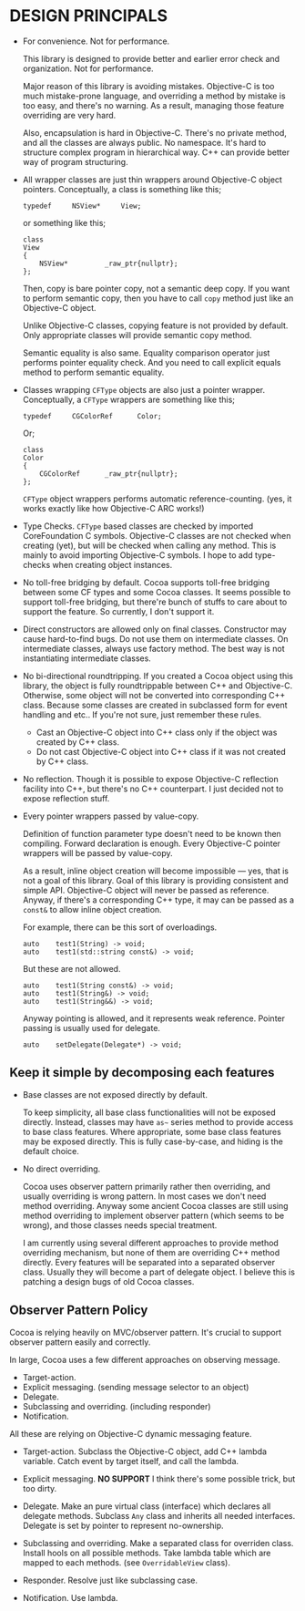 DESIGN PRINCIPALS
=================








-	For convenience. Not for performance.

	This library is designed to provide better and earlier error check and organization.
	Not for performance. 
	
	Major reason of this library is avoiding mistakes. Objective-C is too much mistake-prone
	language, and overriding a method by mistake is too easy, and there's no warning.
	As a result, managing those feature overriding are very hard.
	
	Also, encapsulation is hard in Objective-C. There's no private method, and all the classes
	are always public. No namespace. It's hard to structure complex program in hierarchical way.
	C++ can provide better way of program structuring.










-	All wrapper classes are just thin wrappers around Objective-C object pointers.
	Conceptually, a class is something like this;
	
		typedef		NSView*		View;
		
	or something like this;
	
		class
		View
		{
			NSView*			_raw_ptr{nullptr};
		};


	Then, copy is bare pointer copy, not a semantic deep copy. If you want to perform semantic copy,
	then you have to call `copy` method just like an Objective-C object.

	Unlike Objective-C classes, copying feature is not provided by default. Only appropriate classes
	will provide semantic copy method.
	
	Semantic equality is also same. Equality comparison operator just performs pointer equality check.
	And you need to call explicit equals method to perform semantic equality.








-	Classes wrapping `CFType` objects are also just a pointer wrapper.
	Conceptually, a `CFType` wrappers are something like this;

		typedef		CGColorRef		Color;


	Or;

		class
		Color
		{
			CGColorRef		_raw_ptr{nullptr};
		};

	`CFType` object wrappers performs automatic reference-counting. (yes, it works exactly like how
	Objective-C ARC works!)





-	Type Checks.
	`CFType` based classes are checked by imported CoreFoundation C symbols.
	Objective-C classes are not checked when creating (yet), but will be checked
	when calling any method. This is mainly to avoid importing Objective-C symbols.
	I hope to add type-checks when creating object instances.













-	No toll-free bridging by default.
	Cocoa supports toll-free bridging between some CF types and some Cocoa classes.
	It seems possible to support toll-free bridging, but there're bunch of stuffs to care about to support
	the feature. So currently, I don't support it.



-	Direct constructors are allowed only on final classes.
	Constructor may cause hard-to-find bugs. Do not use them on intermediate classes.
	On intermediate classes, always use factory method.
	The best way is not instantiating intermediate classes.



-	No bi-directional roundtripping.
	If you created a Cocoa object using this library, the object is fully roundtrippable between C++ and Objective-C.
	Otherwise, some object will not be converted into corresponding C++ class.
	Because some classes are created in subclassed form for event handling and etc.. 
	If you're not sure, just remember these rules.
	
	-	Cast an Objective-C object into C++ class only if the object was created by C++ class.
	-	Do not cast Objective-C object into C++ class if it was not created by C++ class.




-	No reflection.
	Though it is possible to expose Objective-C reflection facility into C++, but there's no C++ counterpart.
	I just decided not to expose reflection stuff.







-	Every pointer wrappers passed by value-copy.

	Definition of function parameter type doesn't need to be known then compiling. 
	Forward declaration is enough. Every Objective-C pointer wrappers will be passed by value-copy.
	
	As a result, inline object creation will become impossible — yes, that is not a goal of this library.
	Goal of this library is providing consistent and simple API. Objective-C object will never be passed
	as reference. Anyway, if there's a corresponding C++ type, it may can be passed as a `const&` to allow 
	inline object creation.

	For example, there can be this sort of overloadings.

		auto	test1(String) -> void;
		auto	test1(std::string const&) -> void;

	But these are not allowed.
	
		auto	test1(String const&) -> void;
		auto	test1(String&) -> void;
		auto	test1(String&&) -> void;

	Anyway pointing is allowed, and it represents weak reference.
	Pointer passing is usually used for delegate.

		auto	setDelegate(Delegate*) -> void;




	
	
	
	
	









Keep it simple by decomposing each features
-------------------------------------------



-	Base classes are not exposed directly by default.
	
	To keep simplicity, all base class functionalities will not be exposed directly.
	Instead, classes may have `as~` series method to provide access to base class features.
	Where appropriate, some base class features may be exposed directly. This is fully case-by-case, 
	and hiding is the default choice.



-	No direct overriding.

	Cocoa uses observer pattern primarily rather then overriding, and
	usually overriding is wrong pattern. In most cases we don't need method overriding.
	Anyway some ancient Cocoa classes are still using method overriding to implement observer
	pattern (which seems to be wrong), and those classes needs special treatment.

	I am currently using several different approaches to provide method overriding mechanism,
	but none of them are overriding C++ method directly. Every features will be separated into
	a separated observer class. Usually they will become a part of delegate object. I believe
	this is patching a design bugs of old Cocoa classes.

	
	
	
	
	
	
	




	
Observer Pattern Policy
-----------------------
Cocoa is relying heavily on MVC/observer pattern. It's crucial to support observer pattern easily
and correctly.

In large, Cocoa uses a few different approaches on observing message.

-	Target-action.
-	Explicit messaging. (sending message selector to an object)
-	Delegate.
-	Subclassing and overriding. (including responder)
-	Notification.

All these are relying on Objective-C dynamic messaging feature.

-	Target-action.
	Subclass the Objective-C object, add C++ lambda variable.
	Catch event by target itself, and call the lambda.
	
-	Explicit messaging.
	**NO SUPPORT** I think there's some possible trick, but too dirty.

-	Delegate.
	Make an pure virtual class (interface) which declares all delegate methods.
	Subclass `Any` class and inherits all needed interfaces.
	Delegate is set by pointer to represent no-ownership.
	
-	Subclassing and overriding.
	Make a separated class for overriden class. Install hools on all possible methods.
	Take lambda table which are mapped to each methods. (see `OverridableView` class).

-	Responder.
	Resolve just like subclassing case.
	
-	Notification.
	Use lambda.

















